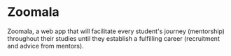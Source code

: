 # Zoomala
Zoomala, a web app that will facilitate every student's journey (mentorship) throughout their studies until they establish a fulfilling career (recruitment and advice from mentors).
